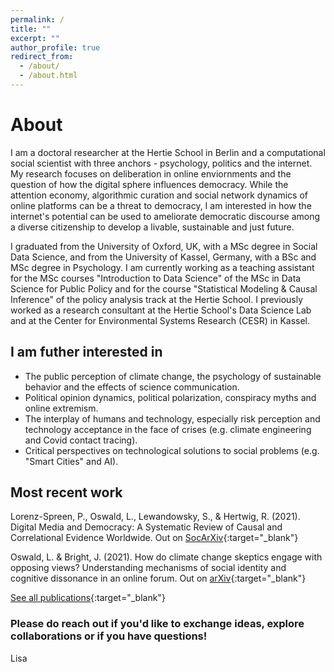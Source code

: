 ```yaml
---
permalink: /
title: ""
excerpt: ""
author_profile: true
redirect_from: 
  - /about/
  - /about.html
---
```

# About

I am a doctoral researcher at the Hertie School in Berlin and a computational social scientist with three anchors - psychology, politics and the internet. My research focuses on deliberation in online enviornments and the question of how the digital sphere influences democracy. While the attention economy, algorithmic curation and social network dynamics of online platforms can be a threat to democracy, I am interested in how the internet's potential can be used to ameliorate democratic discourse among a diverse citizenship to develop a livable, sustainable and just future. 

I graduated from the University of Oxford, UK, with a MSc degree in Social Data Science, and from the University of Kassel, Germany, with a BSc and MSc degree in Psychology. I am currently working as a teaching assistant for the MSc courses "Introduction to Data Science" of the MSc in Data Science for Public Policy and for the course "Statistical Modeling & Causal Inference" of the policy analysis track at the Hertie School. I previously worked as a research consultant at the Hertie School's Data Science Lab and at the Center for Environmental Systems Research (CESR) in Kassel.

## I am futher interested in 
* The public perception of climate change, the psychology of sustainable behavior and the effects of science communication. 
* Political opinion dynamics, political polarization, conspiracy myths and online extremism.  
* The interplay of humans and technology, especially risk perception and technology acceptance in the face of crises (e.g. climate engineering and Covid contact tracing). 
* Critical perspectives on technological solutions to social problems (e.g. "Smart Cities" and AI).

## Most recent work

Lorenz-Spreen, P., Oswald, L., Lewandowsky, S., & Hertwig, R. (2021). Digital Media and Democracy: A Systematic Review of Causal and Correlational Evidence Worldwide. Out on [SocArXiv](https://osf.io/preprints/socarxiv/p3z9v){:target="_blank"}

Oswald, L. & Bright, J. (2021). How do climate change skeptics engage with opposing views? Understanding mechanisms of social identity and cognitive dissonance in an online forum. Out on [arXiv](https://arxiv.org/abs/2102.06516){:target="_blank"}

[See all publications](https://lfoswald.github.io/publication/){:target="_blank"}

### Please do reach out if you'd like to exchange ideas, explore collaborations or if you have questions!  
Lisa
